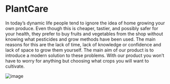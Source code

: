 # PlantCare
In today’s dynamic life people tend to ignore the idea of home growing your own produce. Even though this is cheaper, tastier, and possibly safer for your health, they prefer to buy fruits and vegetables from the shop without knowing what pesticides and grow methods have been used. The main reasons for this are the lack of time, lack of knowledge or confidence and lack of space to grow them yourself. The main aim of our product is to introduce a modern solution to these problems. With our product you won’t have to worry for anything but choosing what crops you will want to cultivate.

![image](https://user-images.githubusercontent.com/62336383/142923921-056d5516-b8a9-4aa2-9e1a-215e88576d2b.png)

